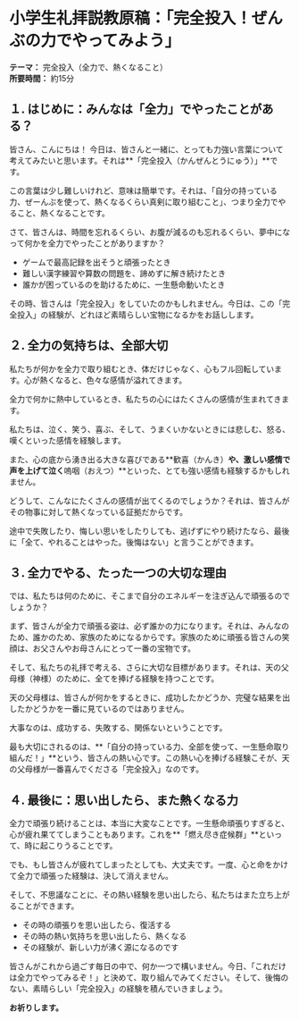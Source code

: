 # 小学生礼拝説教原稿：「完全投入！ぜんぶの力でやってみよう」

**テーマ：** 完全投入（全力で、熱くなること）  
**所要時間：** 約15分

## １. はじめに：みんなは「全力」でやったことがある？

皆さん、こんにちは！ 今日は、皆さんと一緒に、とっても力強い言葉について考えてみたいと思います。それは**「完全投入（かんぜんとうにゅう）」**です。

この言葉は少し難しいけれど、意味は簡単です。それは、「自分の持っている力、ぜーんぶを使って、熱くなるくらい真剣に取り組むこと」、つまり全力でやること、熱くなることです。

さて、皆さんは、時間を忘れるくらい、お腹が減るのも忘れるくらい、夢中になって何かを全力でやったことがありますか？

- ゲームで最高記録を出そうと頑張ったとき
- 難しい漢字練習や算数の問題を、諦めずに解き続けたとき
- 誰かが困っているのを助けるために、一生懸命動いたとき

その時、皆さんは「完全投入」をしていたのかもしれません。今日は、この「完全投入」の経験が、どれほど素晴らしい宝物になるかをお話しします。

## ２. 全力の気持ちは、全部大切

私たちが何かを全力で取り組むとき、体だけじゃなく、心もフル回転しています。心が熱くなると、色々な感情が溢れてきます。

全力で何かに熱中しているとき、私たちの心にはたくさんの感情が生まれてきます。

私たちは、泣く、笑う、喜ぶ、そして、うまくいかないときには悲しむ、怒る、嘆くといった感情を経験します。

また、心の底から湧き出る大きな喜びである**歓喜（かんき）**や、激しい感情で声を上げて泣く**嗚咽（おえつ）**といった、とても強い感情も経験するかもしれません。

どうして、こんなにたくさんの感情が出てくるのでしょうか？それは、皆さんがその物事に対して熱くなっている証拠だからです。

途中で失敗したり、悔しい思いをしたりしても、逃げずにやり続けたなら、最後に「全て、やれることはやった。後悔はない」と言うことができます。

## ３. 全力でやる、たった一つの大切な理由

では、私たちは何のために、そこまで自分のエネルギーを注ぎ込んで頑張るのでしょうか？

まず、皆さんが全力で頑張る姿は、必ず誰かの力になります。それは、みんなのため、誰かのため、家族のためになるからです。家族のために頑張る皆さんの笑顔は、お父さんやお母さんにとって一番の宝物です。

そして、私たちの礼拝で考える、さらに大切な目標があります。それは、天の父母様（神様）のために、全てを捧げる経験を持つことです。

天の父母様は、皆さんが何かをするときに、成功したかどうか、完璧な結果を出したかどうかを一番に見ているのではありません。

大事なのは、成功する、失敗する、関係ないということです。

最も大切にされるのは、**「自分の持っている力、全部を使って、一生懸命取り組んだ！」**という、皆さんの熱い心です。この熱い心を捧げる経験こそが、天の父母様が一番喜んでくださる「完全投入」なのです。

## ４. 最後に：思い出したら、また熱くなる力

全力で頑張り続けることは、本当に大変なことです。一生懸命頑張りすぎると、心が疲れ果ててしまうこともあります。これを**「燃え尽き症候群」**といって、時に起こりうることです。

でも、もし皆さんが疲れてしまったとしても、大丈夫です。一度、心と命をかけて全力で頑張った経験は、決して消えません。

そして、不思議なことに、その熱い経験を思い出したら、私たちはまた立ち上がることができます。

- その時の頑張りを思い出したら、復活する
- その時の熱い気持ちを思い出したら、熱くなる
- その経験が、新しい力が沸く源になるのです

皆さんがこれから過ごす毎日の中で、何か一つで構いません。今日、「これだけは全力でやってみるぞ！」と決めて、取り組んでみてください。そして、後悔のない、素晴らしい「完全投入」の経験を積んでいきましょう。

**お祈りします。**